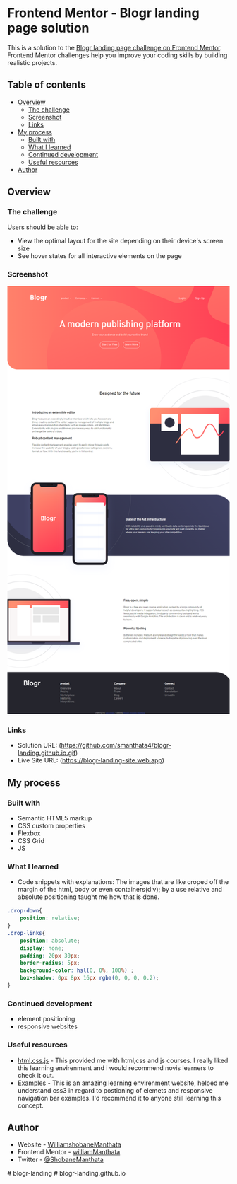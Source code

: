 # Frontend Mentor - Blogr landing page solution

This is a solution to the [Blogr landing page challenge on Frontend Mentor](https://www.frontendmentor.io/challenges/blogr-landing-page-EX2RLAApP). Frontend Mentor challenges help you improve your coding skills by building realistic projects. 

## Table of contents

- [Overview](#overview)
  - [The challenge](#the-challenge)
  - [Screenshot](#screenshot)
  - [Links](#links)
- [My process](#my-process)
  - [Built with](#built-with)
  - [What I learned](#what-i-learned)
  - [Continued development](#continued-development)
  - [Useful resources](#useful-resources)
- [Author](#author)

## Overview

### The challenge

Users should be able to:

- View the optimal layout for the site depending on their device's screen size
- See hover states for all interactive elements on the page

### Screenshot

![](./screenshots/blogsite.screen.png)

### Links

- Solution URL: (https://github.com/smanthata4/blogr-landing.github.io.git)
- Live Site URL: (https://blogr-landing-site.web.app)

## My process

### Built with

- Semantic HTML5 markup
- CSS custom properties
- Flexbox
- CSS Grid
- JS

### What I learned

- Code snippets with explanations:
The images that are like croped off the margin of the html, body or even containers(div);
by a use relative and absolute positioning taught me how that is done.
```css
.drop-down{
    position: relative;
}
.drop-links{
    position: absolute;
    display: none;
    padding: 20px 30px;
    border-radius: 5px;
    background-color: hsl(0, 0%, 100%) ;
    box-shadow: 0px 8px 16px rgba(0, 0, 0, 0.2);
}
```

### Continued development

- element positioning
- responsive websites

### Useful resources

- [html,css,js](https://www.sololearn.com/) - This provided me with html,css and js courses. I really liked this learning envirenment and i would recommend novis learners to check it out.
- [Examples](https://www.w3schools.com/) - This is an amazing learning envirenment website, helped me understand css3 in regard to postioning of elemets and responsive navigation bar examples. I'd recommend it to anyone still learning this concept.

## Author

- Website - [WilliamshobaneManthata](https://blogr-landing-site.web.app)
- Frontend Mentor - [williamManthata](https://www.frontendmentor.io/profile/smanthata4)
- Twitter - [@ShobaneManthata](https://twitter.com/ShobaneManthata)

#   b l o g r - l a n d i n g 
 
 #   b l o g r - l a n d i n g . g i t h u b . i o 
 
 
